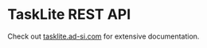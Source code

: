 # TaskLite REST API

Check out [tasklite.ad-si.com] for extensive documentation.

[tasklite.ad-si.com]: http://tasklite.ad-si.com
